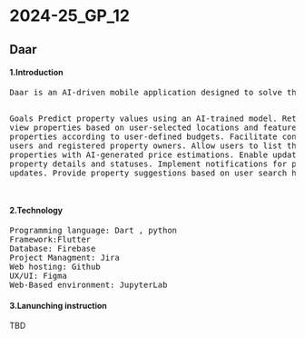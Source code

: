 # 2024-25_GP_12
<h2>Daar</h2>
<H4>1.Introduction</H4>
<pre>Daar is an AI-driven mobile application designed to solve the challenges of property valuation in Saudi Arabia's real estate market. Traditional methods of property valuation often lead to inaccurate pricing, impacting bank mortgages, property owners, and buyers. By leveraging machine learning, Daar provides highly accurate property value predictions, streamlining the process for all stakeholders.

Goals
Predict property values using an AI-trained model.
Retrieve and view properties based on user-selected locations and features.
List properties according to user-defined budgets.
Facilitate contact between users and registered property owners.
Allow users to list their properties with AI-generated price estimations.
Enable updates to property details and statuses.
Implement notifications for property updates.
Provide property suggestions based on user search history.

</pre>
<H4>2.Technology</H4>
<pre>Programming language: Dart , python
Framework:Flutter
Database: Firebase
Project Managment: Jira
Web hosting: Github
UX/UI: Figma
Web-Based environment: JupyterLab</pre>
<H4>3.Lanunching instruction</H4>
<p>TBD</p>
 
